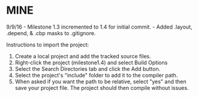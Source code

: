 # MINE
9/9/16  - Milestone 1.3 incremented to 1.4 for initial commit.
        - Added .layout, .depend, & .cbp masks to .gitignore.

Instructions to import the project:
1) Create a local project and add the tracked source files.
2) Right-click the project (milestone1.4) and select Build Options
3) Select the Search Directories tab and click the Add button.
4) Select the project's "include" folder to add it to the compiler path.
5) When asked if you want the path to be relative, select "yes" and then save your project file. The project should then compile without issues.